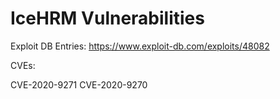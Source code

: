 # IceHRM Vulnerabilities

Exploit DB Entries:
https://www.exploit-db.com/exploits/48082

CVEs:

CVE-2020-9271
CVE-2020-9270
